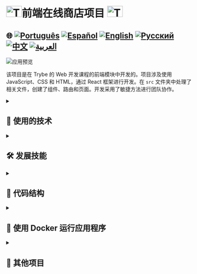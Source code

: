 
# <img src="https://cdn-icons-png.flaticon.com/128/10832/10832132.png" alt="Trybe Logo" width="42" height="30" />前端在线商店项目 <img src="https://cdn-icons-png.flaticon.com/128/10832/10832132.png" alt="Trybe Logo" width="42" height="30" />

## 🌐 [![Português](https://img.shields.io/badge/Português-green)](https://github.com/SamuelRocha91/project-frontend-online-store/blob/main/README.md) [![Español](https://img.shields.io/badge/Español-yellow)](https://github.com/SamuelRocha91/project-frontend-online-store/blob/main/README_es.md) [![English](https://img.shields.io/badge/English-blue)](https://github.com/SamuelRocha91/project-frontend-online-store/blob/main/README_en.md) [![Русский](https://img.shields.io/badge/Русский-lightgrey)](https://github.com/SamuelRocha91/project-frontend-online-store/blob/main/README_ru.md) [![中文](https://img.shields.io/badge/中文-red)](https://github.com/SamuelRocha91/project-frontend-online-store/blob/main/README_ch.md) [![العربية](https://img.shields.io/badge/العربية-orange)](https://github.com/SamuelRocha91/project-frontend-online-store/blob/main/README_ar.md)

![应用预览](./public/onlineStore.gif)

该项目是在 Trybe 的 Web 开发课程的前端模块中开发的。项目涉及使用 JavaScript、CSS 和 HTML，通过 React 框架进行开发。在 `src` 文件夹中处理了相关文件，创建了组件、路由和页面。开发采用了敏捷方法进行团队协作。

<details>
  <summary><h2>🚀 使用的技术</h2></summary>

  - **React**：用于创建用户界面。
  - **Redux**：用于管理应用程序状态。
  - **React Router**：用于页面间的导航。
  - **CSS**：用于应用程序的样式化。
  - **Docker**：用于应用程序的容器化。

</details>

<details>
  <summary><h2>🛠️ 发展技能</h2></summary>

  - 使用敏捷方法（Trello 和 Scrum）；
  - 使用 React Router 实现路由；
  - 编程逻辑；
  - 使用 Redux 管理状态；
  - 创建 React 组件。

</details>

<details>
  <summary><h2>📂 代码结构</h2></summary>

  应用程序的路由结构由 `App` 组件管理。以下是路由实现的示例：

  ```javascript
  import { Switch, Route } from 'react-router-dom';
  import Main from './pages/Main';
  import ShoppingCart from './pages/ShoppingCart';
  import Checkout from './pages/Checkout';
  import Details from './pages/Details';

  class App extends Component {
    render() {
      return (
        <Switch>
          <Route exact path="/" component={ Main } />
          <Route path="/shoppingcart" component={ ShoppingCart } />
          <Route path="/checkout" render={ (props) => <Checkout { ...props } /> } />
          <Route path="/details/:product" render={ (props) => <Details { ...props } /> } />
        </Switch>
      );
    }
  }

  export default App;
  ```

</details>

<details>
  <summary><h2>🐳 使用 Docker 运行应用程序</h2></summary>

  要使用 Docker 运行应用程序，请按照以下步骤操作：

  1. **构建 Docker 镜像**：

     在项目目录中，运行以下命令以创建 Docker 镜像：

     ```bash
     docker build -t react_store .
     ```

  2. **运行容器**：

     构建镜像后，可以使用以下命令从镜像运行容器：

     ```bash
     docker run -d --name react -p 3000:3000 react_store
     ```

  3. **访问应用程序**：

     启动容器后，应用程序将在 [http://localhost:3000](http://localhost:3000) 上可用。

</details>

<details>
  <summary><h2>🔗 其他项目</h2></summary>

  - 🌶️ [Recipes App](https://github.com/SamuelRocha91/ProjectRecipesApp/blob/main/README_ch.md)
  - 🎮 [Trivia](https://github.com/SamuelRocha91/trivia_game/blob/main/README_ch.md)
  - 👛 [Expense organizer](https://github.com/SamuelRocha91/project-trybewallet/blob/main/README_ch.md)
  - 🐣 [Pokedex](https://github.com/SamuelRocha91/pokedex/blob/main/README_ch.md)

</details>
